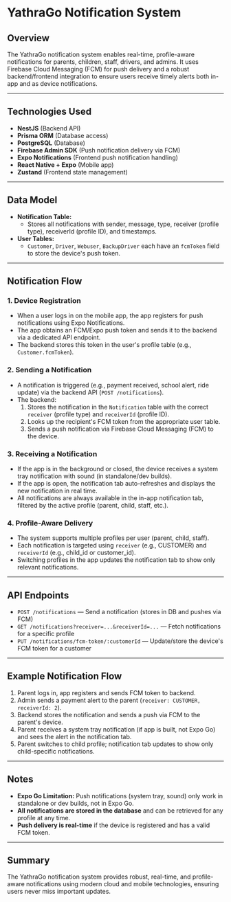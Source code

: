# YathraGo Notification System

## Overview
The YathraGo notification system enables real-time, profile-aware notifications for parents, children, staff, drivers, and admins. It uses Firebase Cloud Messaging (FCM) for push delivery and a robust backend/frontend integration to ensure users receive timely alerts both in-app and as device notifications.

---

## Technologies Used
- **NestJS** (Backend API)
- **Prisma ORM** (Database access)
- **PostgreSQL** (Database)
- **Firebase Admin SDK** (Push notification delivery via FCM)
- **Expo Notifications** (Frontend push notification handling)
- **React Native + Expo** (Mobile app)
- **Zustand** (Frontend state management)

---

## Data Model
- **Notification Table:**
  - Stores all notifications with sender, message, type, receiver (profile type), receiverId (profile ID), and timestamps.
- **User Tables:**
  - `Customer`, `Driver`, `Webuser`, `BackupDriver` each have an `fcmToken` field to store the device's push token.

---

## Notification Flow

### 1. Device Registration
- When a user logs in on the mobile app, the app registers for push notifications using Expo Notifications.
- The app obtains an FCM/Expo push token and sends it to the backend via a dedicated API endpoint.
- The backend stores this token in the user's profile table (e.g., `Customer.fcmToken`).

### 2. Sending a Notification
- A notification is triggered (e.g., payment received, school alert, ride update) via the backend API (`POST /notifications`).
- The backend:
  1. Stores the notification in the `Notification` table with the correct `receiver` (profile type) and `receiverId` (profile ID).
  2. Looks up the recipient's FCM token from the appropriate user table.
  3. Sends a push notification via Firebase Cloud Messaging (FCM) to the device.

### 3. Receiving a Notification
- If the app is in the background or closed, the device receives a system tray notification with sound (in standalone/dev builds).
- If the app is open, the notification tab auto-refreshes and displays the new notification in real time.
- All notifications are always available in the in-app notification tab, filtered by the active profile (parent, child, staff, etc.).

### 4. Profile-Aware Delivery
- The system supports multiple profiles per user (parent, child, staff).
- Each notification is targeted using `receiver` (e.g., CUSTOMER) and `receiverId` (e.g., child_id or customer_id).
- Switching profiles in the app updates the notification tab to show only relevant notifications.

---

## API Endpoints
- `POST /notifications` — Send a notification (stores in DB and pushes via FCM)
- `GET /notifications?receiver=...&receiverId=...` — Fetch notifications for a specific profile
- `PUT /notifications/fcm-token/:customerId` — Update/store the device's FCM token for a customer

---

## Example Notification Flow
1. Parent logs in, app registers and sends FCM token to backend.
2. Admin sends a payment alert to the parent (`receiver: CUSTOMER, receiverId: 2`).
3. Backend stores the notification and sends a push via FCM to the parent's device.
4. Parent receives a system tray notification (if app is built, not Expo Go) and sees the alert in the notification tab.
5. Parent switches to child profile; notification tab updates to show only child-specific notifications.

---

## Notes
- **Expo Go Limitation:** Push notifications (system tray, sound) only work in standalone or dev builds, not in Expo Go.
- **All notifications are stored in the database** and can be retrieved for any profile at any time.
- **Push delivery is real-time** if the device is registered and has a valid FCM token.

---

## Summary
The YathraGo notification system provides robust, real-time, and profile-aware notifications using modern cloud and mobile technologies, ensuring users never miss important updates.